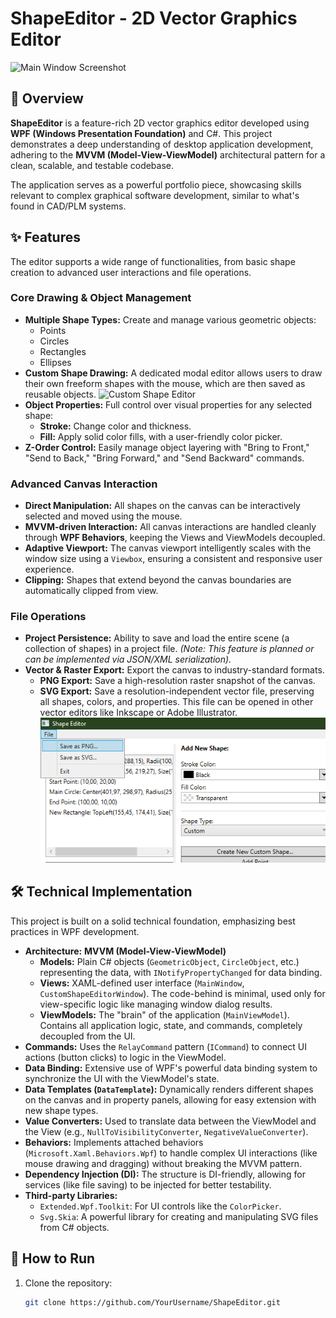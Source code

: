 # ShapeEditor - 2D Vector Graphics Editor

![Main Window Screenshot](docs/images/MainWindow.png)

## 📝 Overview

**ShapeEditor** is a feature-rich 2D vector graphics editor developed using **WPF (Windows Presentation Foundation)** and C#. This project demonstrates a deep understanding of desktop application development, adhering to the **MVVM (Model-View-ViewModel)** architectural pattern for a clean, scalable, and testable codebase.

The application serves as a powerful portfolio piece, showcasing skills relevant to complex graphical software development, similar to what's found in CAD/PLM systems.

## ✨ Features

The editor supports a wide range of functionalities, from basic shape creation to advanced user interactions and file operations.

### Core Drawing & Object Management
- **Multiple Shape Types:** Create and manage various geometric objects:
  - Points
  - Circles
  - Rectangles
  - Ellipses
- **Custom Shape Drawing:** A dedicated modal editor allows users to draw their own freeform shapes with the mouse, which are then saved as reusable objects.
  ![Custom Shape Editor](docs/images/CustomEditor.png)
- **Object Properties:** Full control over visual properties for any selected shape:
  - **Stroke:** Change color and thickness.
  - **Fill:** Apply solid color fills, with a user-friendly color picker.
- **Z-Order Control:** Easily manage object layering with "Bring to Front," "Send to Back," "Bring Forward," and "Send Backward" commands.

### Advanced Canvas Interaction
- **Direct Manipulation:** All shapes on the canvas can be interactively selected and moved using the mouse.
- **MVVM-driven Interaction:** All canvas interactions are handled cleanly through **WPF Behaviors**, keeping the Views and ViewModels decoupled.
- **Adaptive Viewport:** The canvas viewport intelligently scales with the window size using a `Viewbox`, ensuring a consistent and responsive user experience.
- **Clipping:** Shapes that extend beyond the canvas boundaries are automatically clipped from view.

### File Operations
- **Project Persistence:** Ability to save and load the entire scene (a collection of shapes) in a project file. *(Note: This feature is planned or can be implemented via JSON/XML serialization).*
- **Vector & Raster Export:** Export the canvas to industry-standard formats.
  - **PNG Export:** Save a high-resolution raster snapshot of the canvas.
  - **SVG Export:** Save a resolution-independent vector file, preserving all shapes, colors, and properties. This file can be opened in other vector editors like Inkscape or Adobe Illustrator.
  ![Export Menu](docs/images/SaveOptions.png)

## 🛠️ Technical Implementation

This project is built on a solid technical foundation, emphasizing best practices in WPF development.

- **Architecture:** **MVVM (Model-View-ViewModel)**
  - **Models:** Plain C# objects (`GeometricObject`, `CircleObject`, etc.) representing the data, with `INotifyPropertyChanged` for data binding.
  - **Views:** XAML-defined user interface (`MainWindow`, `CustomShapeEditorWindow`). The code-behind is minimal, used only for view-specific logic like managing window dialog results.
  - **ViewModels:** The "brain" of the application (`MainViewModel`). Contains all application logic, state, and commands, completely decoupled from the UI.
- **Commands:** Uses the `RelayCommand` pattern (`ICommand`) to connect UI actions (button clicks) to logic in the ViewModel.
- **Data Binding:** Extensive use of WPF's powerful data binding system to synchronize the UI with the ViewModel's state.
- **Data Templates (`DataTemplate`):** Dynamically renders different shapes on the canvas and in property panels, allowing for easy extension with new shape types.
- **Value Converters:** Used to translate data between the ViewModel and the View (e.g., `NullToVisibilityConverter`, `NegativeValueConverter`).
- **Behaviors:** Implements attached behaviors (`Microsoft.Xaml.Behaviors.Wpf`) to handle complex UI interactions (like mouse drawing and dragging) without breaking the MVVM pattern.
- **Dependency Injection (DI):** The structure is DI-friendly, allowing for services (like file saving) to be injected for better testability.
- **Third-party Libraries:**
  - `Extended.Wpf.Toolkit`: For UI controls like the `ColorPicker`.
  - `Svg.Skia`: A powerful library for creating and manipulating SVG files from C# objects.

## 🚀 How to Run

1. Clone the repository:
   ```bash
   git clone https://github.com/YourUsername/ShapeEditor.git

